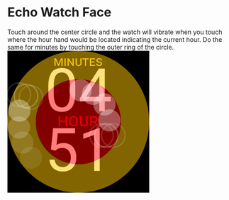 # Echo Watch Face

Touch around the center circle and the watch will vibrate when you touch where the hour hand would be located indicating the current hour. Do the same for minutes by touching the outer ring of the circle.
![Demonstration](https://raw.githubusercontent.com/dlmgs/EchoWatchFace/gh-pages/images/demo.png)
